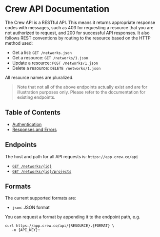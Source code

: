 # Crew API Documentation

The Crew API is a RESTful API. This means it returns appropriate response codes with messages, such as 403 for requesting
a resource that you are not authorized to request, and 200 for successful API responses. It also follows REST conventions
by routing to the resource based on the HTTP method used:

- Get a list: `GET /networks.json`
- Get a resource: `GET /networks/1.json`
- Update a resource: `POST /networks/1.json`
- Delete a resource: `DELETE /networks/1.json`

All resource names are pluralized.

> Note that not all of the above endpoints actually exist and are for illustration purposes only. Please refer to the
> documentation for existing endpoints.

## Table of Contents

- [Authentication](Authentication.md)
- [Responses and Errors](Responses.md)

## Endpoints

The host and path for all API requests is: `https://app.crew.co/api`

- [`GET /networks/{id}`](networks/View.md)
- [`GET /networks/{id}/projects`](networks/projects/Index.md)

## Formats

The current supported formats are:

- `json`: JSON format

You can request a format by appending it to the endpoint path, e.g.

```
curl https://app.crew.co/api/{RESOURCE}.{FORMAT} \
   -u {API_KEY}:
```
